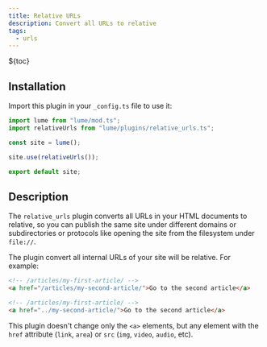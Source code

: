 ```yaml
---
title: Relative URLs
description: Convert all URLs to relative
tags:
  - urls
---
```


${toc}

## Installation

Import this plugin in your `_config.ts` file to use it:

```js
import lume from "lume/mod.ts";
import relativeUrls from "lume/plugins/relative_urls.ts";

const site = lume();

site.use(relativeUrls());

export default site;
```

## Description

The `relative_urls` plugin converts all URLs in your HTML documents to relative,
so you can publish the same site under different domains or subdirectories or
protocols like opening the site from the filesystem under `file://`.

The plugin convert all internal URLs of your site will be relative. For example:

<lume-code>

```html {title="Input"}
<!-- /articles/my-first-article/ -->
<a href="/articles/my-second-article/">Go to the second article</a>
```

```html {title="Output"}
<!-- /articles/my-first-article/ -->
<a href="../my-second-article/">Go to the second article</a>
```

</lume-code>

This plugin doesn't change only the `<a>` elements, but any element with the
`href` attribute (`link`, `area`) or `src` (`img`, `video`, `audio`, etc).

